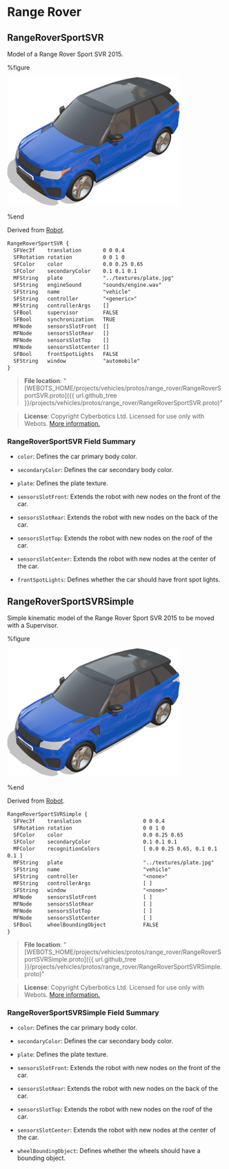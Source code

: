 # Range Rover

## RangeRoverSportSVR

Model of a Range Rover Sport SVR 2015.

%figure

![RangeRoverSportSVR](images/range_rover/RangeRoverSportSVR.thumbnail.png)

%end

Derived from [Robot](../reference/robot.md).

```
RangeRoverSportSVR {
  SFVec3f    translation       0 0 0.4
  SFRotation rotation          0 0 1 0
  SFColor    color             0.0 0.25 0.65
  SFColor    secondaryColor    0.1 0.1 0.1
  MFString   plate             "../textures/plate.jpg"
  SFString   engineSound       "sounds/engine.wav"
  SFString   name              "vehicle"
  SFString   controller        "<generic>"
  MFString   controllerArgs    []
  SFBool     supervisor        FALSE
  SFBool     synchronization   TRUE
  MFNode     sensorsSlotFront  []
  MFNode     sensorsSlotRear   []
  MFNode     sensorsSlotTop    []
  MFNode     sensorsSlotCenter []
  SFBool     frontSpotLights   FALSE
  SFString   window            "automobile"
}
```

> **File location**: "[WEBOTS\_HOME/projects/vehicles/protos/range\_rover/RangeRoverSportSVR.proto]({{ url.github_tree }}/projects/vehicles/protos/range_rover/RangeRoverSportSVR.proto)"

> **License**: Copyright Cyberbotics Ltd. Licensed for use only with Webots.
[More information.](https://cyberbotics.com/webots_assets_license)

### RangeRoverSportSVR Field Summary

- `color`: Defines the car primary body color.

- `secondaryColor`: Defines the car secondary body color.

- `plate`: Defines the plate texture.

- `sensorsSlotFront`: Extends the robot with new nodes on the front of the car.

- `sensorsSlotRear`: Extends the robot with new nodes on the back of the car.

- `sensorsSlotTop`: Extends the robot with new nodes on the roof of the car.

- `sensorsSlotCenter`: Extends the robot with new nodes at the center of the car.

- `frontSpotLights`: Defines whether the car should have front spot lights.

## RangeRoverSportSVRSimple

Simple kinematic model of the Range Rover Sport SVR 2015 to be moved with a Supervisor.

%figure

![RangeRoverSportSVRSimple](images/range_rover/RangeRoverSportSVRSimple.thumbnail.png)

%end

Derived from [Robot](../reference/robot.md).

```
RangeRoverSportSVRSimple {
  SFVec3f    translation                    0 0 0.4
  SFRotation rotation                       0 0 1 0
  SFColor    color                          0.0 0.25 0.65
  SFColor    secondaryColor                 0.1 0.1 0.1
  MFColor    recognitionColors              [ 0.0 0.25 0.65, 0.1 0.1 0.1 ]
  MFString   plate                          "../textures/plate.jpg"
  SFString   name                           "vehicle"
  SFString   controller                     "<none>"
  MFString   controllerArgs                 [ ]
  SFString   window                         "<none>"
  MFNode     sensorsSlotFront               [ ]
  MFNode     sensorsSlotRear                [ ]
  MFNode     sensorsSlotTop                 [ ]
  MFNode     sensorsSlotCenter              [ ]
  SFBool     wheelBoundingObject            FALSE
}
```

> **File location**: "[WEBOTS\_HOME/projects/vehicles/protos/range\_rover/RangeRoverSportSVRSimple.proto]({{ url.github_tree }}/projects/vehicles/protos/range_rover/RangeRoverSportSVRSimple.proto)"

> **License**: Copyright Cyberbotics Ltd. Licensed for use only with Webots.
[More information.](https://cyberbotics.com/webots_assets_license)

### RangeRoverSportSVRSimple Field Summary

- `color`: Defines the car primary body color.

- `secondaryColor`: Defines the car secondary body color.

- `plate`: Defines the plate texture.

- `sensorsSlotFront`: Extends the robot with new nodes on the front of the car.

- `sensorsSlotRear`: Extends the robot with new nodes on the back of the car.

- `sensorsSlotTop`: Extends the robot with new nodes on the roof of the car.

- `sensorsSlotCenter`: Extends the robot with new nodes at the center of the car.

- `wheelBoundingObject`: Defines whether the wheels should have a bounding object.

